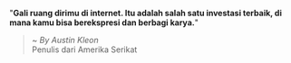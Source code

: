 "**Gali ruang dirimu di internet. Itu adalah salah satu investasi terbaik, di mana kamu bisa berekspresi dan berbagi karya.**"

> ~ _By Austin Kleon_  
Penulis dari Amerika Serikat
